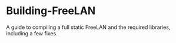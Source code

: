 # Building-FreeLAN
A guide to compiling a full static FreeLAN and the required libraries, including a few fixes.

